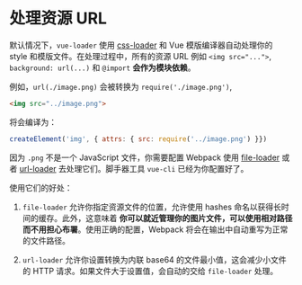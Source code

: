 # 处理资源 URL 

默认情况下，`vue-loader` 使用 [css-loader](https://github.com/webpack/css-loader) 和 Vue 模版编译器自动处理你的 style 和模版文件。在处理过程中，所有的资源 URL 例如 `<img src="...">`, `background: url(...)` 和 `@import` **会作为模块依赖**。

例如，`url(./image.png)` 会被转换为 `require('./image.png')`,

``` html
<img src="../image.png">
```

将会编译为：

``` js
createElement('img', { attrs: { src: require('../image.png') }})
```

因为 `.png` 不是一个 JavaScript 文件，你需要配置 Webpack 使用 [file-loader](https://github.com/webpack/file-loader) 或者 [url-loader](https://github.com/webpack/url-loader) 去处理它们。脚手器工具 `vue-cli` 已经为你配置好了。

使用它们的好处：

1. `file-loader` 允许你指定资源文件的位置，允许使用 hashes 命名以获得长时间的缓存。此外，这意味着 **你可以就近管理你的图片文件，可以使用相对路径而不用担心布署**。使用正确的配置，Webpack 将会在输出中自动重写为正常的文件路径。

2. `url-loader` 允许你设置转换为内联 base64 的文件最小值，这会减少小文件的 HTTP 请求。如果文件大于设置值，会自动的交给 `file-loader` 处理。
